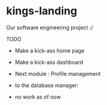 # kings-landing
Our software engineering project :/
 
 
TODO
 
 * Make a kick-ass home page
 * Make a kick-ass dashboard
 * Next module : Profile management
 
 * to the database manager:
  * no work as of now

